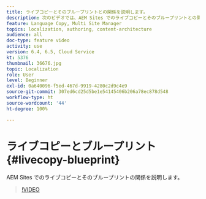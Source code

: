 ```yaml
---
title: ライブコピーとそのブループリントとの関係を説明します。
description: 次のビデオでは、AEM Sites でのライブコピーとそのブループリントとの関係を説明します。
feature: Language Copy, Multi Site Manager
topics: localization, authoring, content-architecture
audience: all
doc-type: feature video
activity: use
version: 6.4, 6.5, Cloud Service
kt: 5376
thumbnail: 36676.jpg
topic: Localization
role: User
level: Beginner
exl-id: 0a640096-f5ed-467d-9919-4280c2d9c4e9
source-git-commit: 307ed6cd25d5be1e54145406b206a78ec878d548
workflow-type: ht
source-wordcount: '44'
ht-degree: 100%

---
```


# ライブコピーとブループリント {#livecopy-blueprint}

AEM Sites でのライブコピーとそのブループリントの関係を説明します。

>[!VIDEO](https://video.tv.adobe.com/v/36676?quality=12&learn=on)
